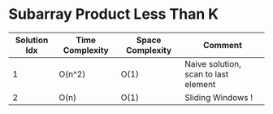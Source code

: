 # Subarray Product Less Than K

| Solution Idx | Time Complexity | Space Complexity | Comment                              |
| ------------ | --------------- | ---------------- | ------------------------------------ |
| 1            | O(n^2)          | O(1)             | Naive solution, scan to last element |
| 2            | O(n)            | O(1)             | Sliding Windows !                    |
